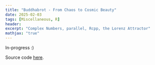 ```yaml
---
title: "Buddhabrot - From Chaos to Cosmic Beauty"
date: 2025-02-03
tags: [Miscellaneous, R]
header:
excerpt: "Complex Numbers, parallel, Rcpp, the Lorenz Attractor"
mathjax: "true"
---
```


In-progress :)

Source code [here](https://github.com/mihirp161/buddhabrot_r).
